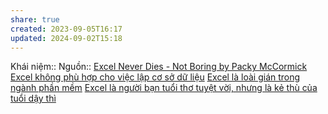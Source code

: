 ```yaml
---
share: true
created: 2023-09-05T16:17
updated: 2024-09-02T15:18
---
```

Khái niệm:: 
Nguồn:: [Excel Never Dies - Not Boring by Packy McCormick](https://www.notboring.co/p/excel-never-dies)
[Excel không phù hợp cho việc lập cơ sở dữ liệu](./Excel%20kh%C3%B4ng%20ph%C3%B9%20h%E1%BB%A3p%20cho%20vi%E1%BB%87c%20l%E1%BA%ADp%20c%C6%A1%20s%E1%BB%9F%20d%E1%BB%AF%20li%E1%BB%87u.md)
[Excel là loài gián trong ngành phần mềm](./Excel%20l%C3%A0%20lo%C3%A0i%20gi%C3%A1n%20trong%20ng%C3%A0nh%20ph%E1%BA%A7n%20m%E1%BB%81m.md)
[Excel là người bạn tuổi thơ tuyệt vời, nhưng là kẻ thù của tuổi dậy thì](./Excel%20l%C3%A0%20ng%C6%B0%E1%BB%9Di%20b%E1%BA%A1n%20tu%E1%BB%95i%20th%C6%A1%20tuy%E1%BB%87t%20v%E1%BB%9Di,%20nh%C6%B0ng%20l%C3%A0%20k%E1%BA%BB%20th%C3%B9%20c%E1%BB%A7a%20tu%E1%BB%95i%20d%E1%BA%ADy%20th%C3%AC.md)
